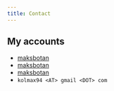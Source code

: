 ```yaml
---
title: Contact
---
```


## My accounts

- <i class="fab fa-github"></i> [maksbotan](https://github.com/maksbotan)
- <i class="fab fa-twitter"></i> [maksbotan](https://twitter.com/maksbotan)
- <i class="fab fa-telegram"></i> [maksbotan](https://t.me/maksbotan)
- <i class="fas fa-envelope-square"></i> `kolmax94 <AT> gmail <DOT> com`
